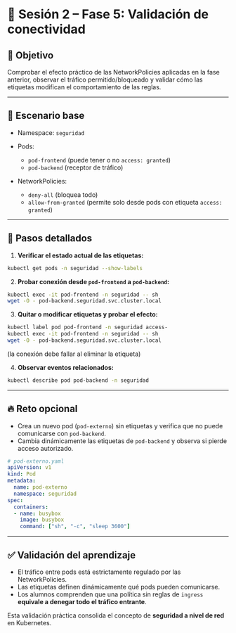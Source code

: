 # 🔐 Sesión 2 – Fase 5: Validación de conectividad

## 🎯 Objetivo

Comprobar el efecto práctico de las NetworkPolicies aplicadas en la fase anterior, observar el tráfico permitido/bloqueado y validar cómo las etiquetas modifican el comportamiento de las reglas.

---

## 📁 Escenario base

* Namespace: `seguridad`
* Pods:

  * `pod-frontend` (puede tener o no `access: granted`)
  * `pod-backend` (receptor de tráfico)
* NetworkPolicies:

  * `deny-all` (bloquea todo)
  * `allow-from-granted` (permite solo desde pods con etiqueta `access: granted`)

---

## 🧭 Pasos detallados

1. **Verificar el estado actual de las etiquetas:**

```bash
kubectl get pods -n seguridad --show-labels
```

2. **Probar conexión desde `pod-frontend` a `pod-backend`:**

```bash
kubectl exec -it pod-frontend -n seguridad -- sh
wget -O - pod-backend.seguridad.svc.cluster.local
```

3. **Quitar o modificar etiquetas y probar el efecto:**

```bash
kubectl label pod pod-frontend -n seguridad access-
kubectl exec -it pod-frontend -n seguridad -- sh
wget -O - pod-backend.seguridad.svc.cluster.local
```

(la conexión debe fallar al eliminar la etiqueta)

4. **Observar eventos relacionados:**

```bash
kubectl describe pod pod-backend -n seguridad
```

---

## 🔥 Reto opcional

* Crea un nuevo pod (`pod-externo`) sin etiquetas y verifica que no puede comunicarse con `pod-backend`.
* Cambia dinámicamente las etiquetas de `pod-backend` y observa si pierde acceso autorizado.

```yaml
# pod-externo.yaml
apiVersion: v1
kind: Pod
metadata:
  name: pod-externo
  namespace: seguridad
spec:
  containers:
  - name: busybox
    image: busybox
    command: ["sh", "-c", "sleep 3600"]
```

---

## ✅ Validación del aprendizaje

* El tráfico entre pods está estrictamente regulado por las NetworkPolicies.
* Las etiquetas definen dinámicamente qué pods pueden comunicarse.
* Los alumnos comprenden que una política sin reglas de `ingress` **equivale a denegar todo el tráfico entrante**.

Esta validación práctica consolida el concepto de **seguridad a nivel de red** en Kubernetes.
